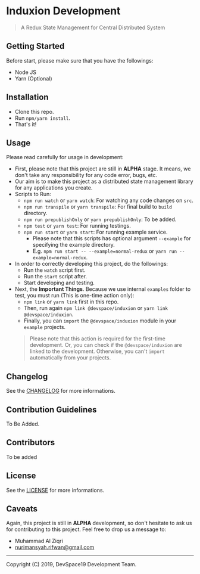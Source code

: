 # Induxion Development

> A Redux State Management for Central Distributed System

## Getting Started

Before start, please make sure that you have the followings:

- Node JS
- Yarn (Optional)

## Installation

- Clone this repo.
- Run `npm/yarn install`.
- That's it!

## Usage

Please read carefully for usage in development:

- First, please note that this project are still in __ALPHA__ stage. It means, we don't take any responsibility for any code error, bugs, etc.
- Our aim is to make this project as a distributed state management library for any applications you create.
- Scripts to Run:
    - `npm run watch` or `yarn watch`: For watching any code changes on `src`.
    - `npm run transpile` or `yarn transpile`: For final build to `build` directory.
    - `npm run prepublishOnly` or `yarn prepublishOnly`: To be added.
    - `npm test` or `yarn test`: For running testings.
    - `npm run start` or `yarn start`: For running example service.
        - Please note that this scripts has optional argument `--example` for specifying the example directory.
        - E.g. `npm run start -- --example=normal-redux` or `yarn run --example=normal-redux`.
- In order to correctly developing this project, do the followings:
    - Run the `watch` script first.
    - Run the `start` script after.
    - Start developing and testing.
- Next, the **Important Things**. Because we use internal `examples` folder to test, you must run (This is one-time action only):
    - `npm link` or `yarn link` first in this repo.
    - Then, run again `npm link @devspace/induxion` or `yarn link @devspace/induxion`.
    - Finally, you can `import` the `@devspace/induxion` module in your `example` projects.
    > Please note that this action is required for the first-time development. Or, you can check if the `@devspace/induxion` are linked to the development. Otherwise, you can't `import` automatically from your projects.

## Changelog

See the [CHANGELOG](CHANGELOG.md) for more informations.

## Contribution Guidelines

To Be Added.

## Contributors

To be added

## License

See the [LICENSE](LICENSE.md) for more informations.

## Caveats

Again, this project is still in __ALPHA__ development, so don't hesitate to ask us for contributing to this project. Feel free to drop us a message to:

- Muhammad Al Ziqri
- nurimansyah.rifwan@gmail.com

- - -
Copyright (C) 2019, DevSpace19 Development Team.